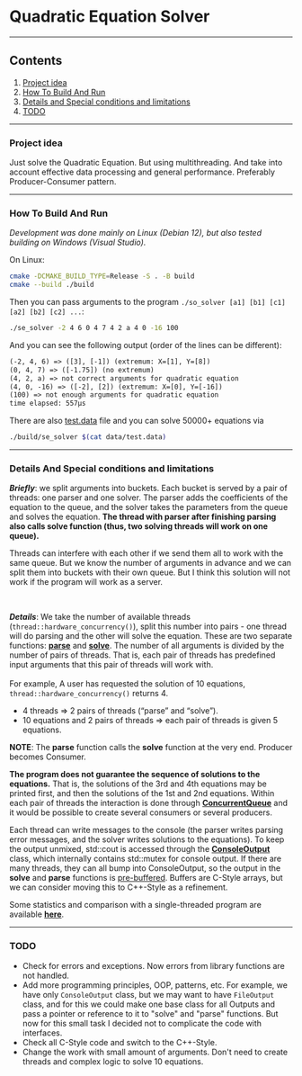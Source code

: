 # Quadratic Equation Solver

---

## Contents
1. [Project idea](#project-idea)
2. [How To Build And Run](#how-to-build-and-run)
3. [Details and Special conditions and limitations](#details-and-special-conditions-and-limitations)
4. [TODO](#todo)

---

### Project idea
Just solve the Quadratic Equation. But using multithreading. And take into account effective data processing and general performance. Preferably Producer-Consumer pattern.

---

### How To Build And Run
_Development was done mainly on Linux (Debian 12), but also tested building on Windows (Visual Studio)._

On Linux:
```bash
cmake -DCMAKE_BUILD_TYPE=Release -S . -B build
cmake --build ./build
```
Then you can pass arguments to the program `./so_solver [a1] [b1] [c1] [a2] [b2] [c2] ...`:
```bash
./se_solver -2 4 6 0 4 7 4 2 a 4 0 -16 100
```
And you can see the following output (order of the lines can be different):
```txt
(-2, 4, 6) => ([3], [-1]) (extremum: X=[1], Y=[8])
(0, 4, 7) => ([-1.75]) (no extremum)
(4, 2, a) => not correct arguments for quadratic equation
(4, 0, -16) => ([-2], [2]) (extremum: X=[0], Y=[-16])
(100) => not enough arguments for quadratic equation
time elapsed: 557µs
```

There are also [test.data](./data/test.data) file and you can solve 50000+ equations via
```bash
./build/se_solver $(cat data/test.data)
```

---

### Details And Special conditions and limitations
**_Briefly_**: we split arguments into buckets. Each bucket is served by a pair of threads: one parser and one solver. The parser adds the coefficients of the equation to the queue, and the solver takes the parameters from the queue and solves the equation. **The thread with parser after finishing parsing also calls solve function (thus, two solving threads will work on one queue).**

Threads can interfere with each other if we send them all to work with the same queue. But we know the number of arguments in advance and we can split them into buckets with their own queue.
But I think this solution will not work if the program will work as a server.

<br/>

**_Details_**: We take the number of available threads (`thread::hardware_concurrency()`), split this number into pairs - one thread will do parsing and the other will solve the equation. These are two separate functions: [**parse**](./src/SolvingManager.cpp?plain=1#L126) and [**solve**](./src/SolvingManager.cpp?plain=1#L69).
The number of all arguments is divided by the number of pairs of threads. That is, each pair of threads has predefined input arguments that this pair of threads will work with.<br/><br/>
For example, A user has requested the solution of 10 equations, `thread::hardware_concurrency()` returns 4.
- 4 threads => 2 pairs of threads (“parse” and “solve”).
- 10 equations and 2 pairs of threads => each pair of threads is given 5 equations.

**NOTE**: The **parse** function calls the **solve** function at the very end. Producer becomes Consumer.

**The program does not guarantee the sequence of solutions to the equations.** That is, the solutions of the 3rd and 4th equations may be printed first, and then the solutions of the 1st and 2nd equations.
Within each pair of threads the interaction is done through [**ConcurrentQueue**](./src/ConcurrentQueue.hpp) and it would be possible to create several consumers or several producers.

Each thread can write messages to the console (the parser writes parsing error messages, and the solver writes solutions to the equations). To keep the output unmixed, std::cout is accessed through the [**ConsoleOutput**](./src/ConsoleOutput.hpp) class, which internally contains std::mutex for console output. If there are many threads, they can all bump into ConsoleOutput, so the output in the **solve** and **parse** functions is [pre-buffered](./src/SolvingManager.cpp?plain=1#L72). Buffers are C-Style arrays, but we can consider moving this to C++-Style as a refinement.

Some statistics and comparison with a single-threaded program are available [**here**](./SingleThreadSolution/README.md).

---

### TODO
- Check for errors and exceptions. Now errors from library functions are not handled.
- Add more programming principles, OOP, patterns, etc. For example, we have only `ConsoleOutput` class, but we may want to have `FileOutput` class, and for this we could make one base class for all Outputs and pass a pointer or reference to it to "solve" and "parse" functions. But now for this small task I decided not to complicate the code with interfaces.
- Check all C-Style code and switch to the C++-Style.
- Change the work with small amount of arguments. Don't need to create threads and complex logic to solve 10 equations.